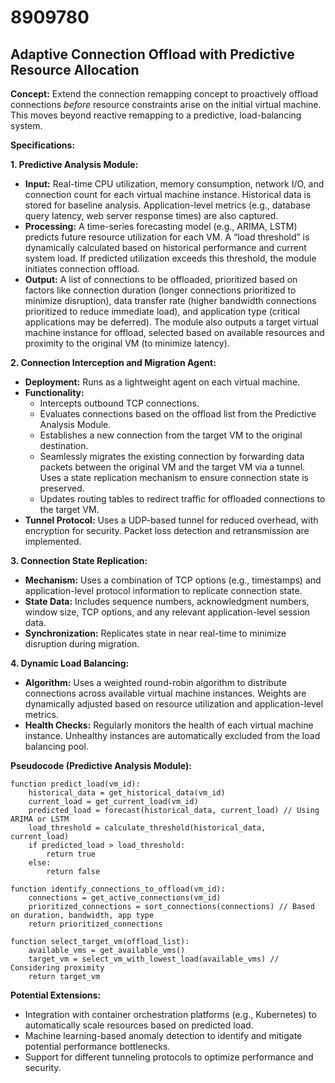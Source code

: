 # 8909780

## Adaptive Connection Offload with Predictive Resource Allocation

**Concept:** Extend the connection remapping concept to proactively offload connections *before* resource constraints arise on the initial virtual machine. This moves beyond reactive remapping to a predictive, load-balancing system.

**Specifications:**

**1. Predictive Analysis Module:**

*   **Input:** Real-time CPU utilization, memory consumption, network I/O, and connection count for each virtual machine instance. Historical data is stored for baseline analysis. Application-level metrics (e.g., database query latency, web server response times) are also captured.
*   **Processing:** A time-series forecasting model (e.g., ARIMA, LSTM) predicts future resource utilization for each VM.  A “load threshold” is dynamically calculated based on historical performance and current system load. If predicted utilization exceeds this threshold, the module initiates connection offload.
*   **Output:** A list of connections to be offloaded, prioritized based on factors like connection duration (longer connections prioritized to minimize disruption), data transfer rate (higher bandwidth connections prioritized to reduce immediate load), and application type (critical applications may be deferred).  The module also outputs a target virtual machine instance for offload, selected based on available resources and proximity to the original VM (to minimize latency).

**2. Connection Interception and Migration Agent:**

*   **Deployment:** Runs as a lightweight agent on each virtual machine.
*   **Functionality:**
    *   Intercepts outbound TCP connections.
    *   Evaluates connections based on the offload list from the Predictive Analysis Module.
    *   Establishes a new connection from the target VM to the original destination.
    *   Seamlessly migrates the existing connection by forwarding data packets between the original VM and the target VM via a tunnel. Uses a state replication mechanism to ensure connection state is preserved.
    *   Updates routing tables to redirect traffic for offloaded connections to the target VM.
*   **Tunnel Protocol:** Uses a UDP-based tunnel for reduced overhead, with encryption for security. Packet loss detection and retransmission are implemented.

**3. Connection State Replication:**

*   **Mechanism:** Uses a combination of TCP options (e.g., timestamps) and application-level protocol information to replicate connection state.
*   **State Data:** Includes sequence numbers, acknowledgment numbers, window size, TCP options, and any relevant application-level session data.
*   **Synchronization:** Replicates state in near real-time to minimize disruption during migration.

**4. Dynamic Load Balancing:**

*   **Algorithm:** Uses a weighted round-robin algorithm to distribute connections across available virtual machine instances. Weights are dynamically adjusted based on resource utilization and application-level metrics.
*   **Health Checks:** Regularly monitors the health of each virtual machine instance. Unhealthy instances are automatically excluded from the load balancing pool.

**Pseudocode (Predictive Analysis Module):**

```
function predict_load(vm_id):
    historical_data = get_historical_data(vm_id)
    current_load = get_current_load(vm_id)
    predicted_load = forecast(historical_data, current_load) // Using ARIMA or LSTM
    load_threshold = calculate_threshold(historical_data, current_load)
    if predicted_load > load_threshold:
        return true
    else:
        return false

function identify_connections_to_offload(vm_id):
    connections = get_active_connections(vm_id)
    prioritized_connections = sort_connections(connections) // Based on duration, bandwidth, app type
    return prioritized_connections

function select_target_vm(offload_list):
    available_vms = get_available_vms()
    target_vm = select_vm_with_lowest_load(available_vms) // Considering proximity
    return target_vm
```

**Potential Extensions:**

*   Integration with container orchestration platforms (e.g., Kubernetes) to automatically scale resources based on predicted load.
*   Machine learning-based anomaly detection to identify and mitigate potential performance bottlenecks.
*   Support for different tunneling protocols to optimize performance and security.